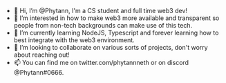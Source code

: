 - 👋 Hi, I’m @Phytann, I'm a CS student and full time web3 dev!
- 👀 I’m interested in how to make web3 more available and transparent so people from non-tech backgrounds can make use of this tech.
- 🌱 I’m currently learning NodeJS, Typescript and forever learning how to best integrate with the web3 environment.
- 💞️ I’m looking to collaborate on various sorts of projects, don't worry about reaching out!
- 📫 You can find me on twitter.com/phytannneth or on discord @Phytann#0666. 

<!---
Phytann/Phytann is a ✨ special ✨ repository because its `README.md` (this file) appears on your GitHub profile.
You can click the Preview link to take a look at your changes.
--->
